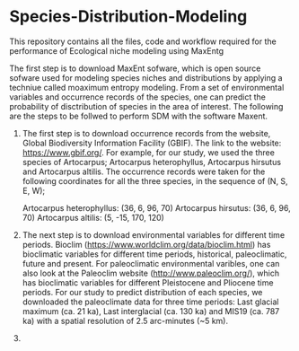 # Species-Distribution-Modeling
This repository contains all the files, code and workflow required for the performance of Ecological niche modeling using MaxEntg

The first step is to download MaxEnt sofware, which is open source sofware used for modeling species niches and distributions by applying a techniue called moaximum entropy modeling. From a set of environmental variables and occurrence records of the species, one can predict the probability of disctribution of species in the area of interest. 
The following are the steps to be follwed to perform SDM with the software Maxent. 

1) The first step is to download occurrence records from the website, Global Biodiversity Information Facility (GBIF). The link to the website: https://www.gbif.org/. For example, for our study, we used the three species of Artocarpus; Artocarpus heterophyllus, Artocarpus hirsutus and Artocarpus altilis. The occurrence records were taken for the following coordinates for all the three species, in the sequence of (N, S, E, W);

      Artocarpus heterophyllus: (36, 6, 96, 70)
      Artocarpus hirsutus: (36, 6, 96, 70)
      Artocarpus altilis: (5, -15, 170, 120)

2) The next step is to download environmental variables for different time periods. Bioclim (https://www.worldclim.org/data/bioclim.html) has bioclimatic variables for different time periods, historical, paleoclimatic, future and present. For paleoclimatic environmental varibles, one can also look at the Paleoclim website (http://www.paleoclim.org/), which has bioclimatic variables for different Pleistocene and Pliocene time periods. For our study to predict distribution of each species, we downloaded the paleoclimate data for three time periods: Last glacial maximum (ca. 21 ka), Last interglacial (ca. 130 ka) and MIS19 (ca. 787 ka) with a  spatial resolution of 2.5 arc-minutes (~5 km). 

3) 
